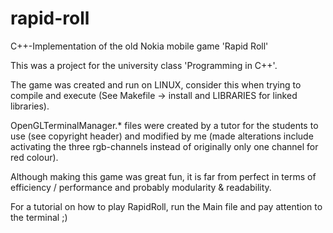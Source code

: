 # rapid-roll
C++-Implementation of the old Nokia mobile game 'Rapid Roll'

This was a project for the university class 'Programming in C++'.

The game was created and run on LINUX, consider this when trying to compile and execute
(See Makefile -> install and LIBRARIES for linked libraries).

OpenGLTerminalManager.* files were created by a tutor for the students to use (see copyright header)
and modified by me (made alterations include activating the three rgb-channels instead of originally
only one channel for red colour).

Although making this game was great fun, it is far from perfect in terms of efficiency / performance
and probably modularity & readability.

For a tutorial on how to play RapidRoll, run the Main file and pay attention to the terminal ;)
